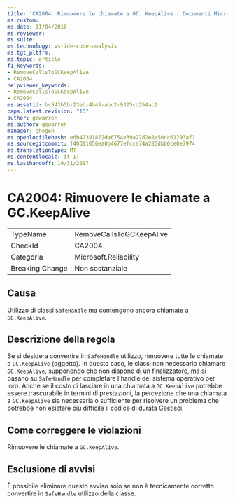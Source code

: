 ```yaml
---
title: 'CA2004: Rimuovere le chiamate a GC. KeepAlive | Documenti Microsoft'
ms.custom: 
ms.date: 11/04/2016
ms.reviewer: 
ms.suite: 
ms.technology: vs-ide-code-analysis
ms.tgt_pltfrm: 
ms.topic: article
f1_keywords:
- RemoveCallsToGCKeepAlive
- CA2004
helpviewer_keywords:
- RemoveCallsToGCKeepAlive
- CA2004
ms.assetid: bc543b5b-23eb-4b45-abc2-9325cd254ac2
caps.latest.revision: "15"
author: gewarren
ms.author: gewarren
manager: ghogen
ms.openlocfilehash: edb47391872da6754e39a27d2e8a50dc61293af1
ms.sourcegitcommit: f40311056ea0b4677efcca74a285dbb0ce0e7974
ms.translationtype: MT
ms.contentlocale: it-IT
ms.lasthandoff: 10/31/2017
---
```

# <a name="ca2004-remove-calls-to-gckeepalive"></a>CA2004: Rimuovere le chiamate a GC.KeepAlive
|||  
|-|-|  
|TypeName|RemoveCallsToGCKeepAlive|  
|CheckId|CA2004|  
|Categoria|Microsoft.Reliability|  
|Breaking Change|Non sostanziale|  
  
## <a name="cause"></a>Causa  
 Utilizzo di classi `SafeHandle` ma contengono ancora chiamate a `GC.KeepAlive`.  
  
## <a name="rule-description"></a>Descrizione della regola  
 Se si desidera convertire in `SafeHandle` utilizzo, rimuovere tutte le chiamate a `GC.KeepAlive` (oggetto). In questo caso, le classi non necessario chiamare `GC.KeepAlive`, supponendo che non dispone di un finalizzatore, ma si basano su `SafeHandle` per completare l'handle del sistema operativo per loro.  Anche se il costo di lasciare in una chiamata a `GC.KeepAlive` potrebbe essere trascurabile in termini di prestazioni, la percezione che una chiamata a `GC.KeepAlive` sia necessaria o sufficiente per risolvere un problema che potrebbe non esistere più difficile il codice di durata Gestisci.  
  
## <a name="how-to-fix-violations"></a>Come correggere le violazioni  
 Rimuovere le chiamate a `GC.KeepAlive`.  
  
## <a name="when-to-suppress-warnings"></a>Esclusione di avvisi  
 È possibile eliminare questo avviso solo se non è tecnicamente corretto convertire in `SafeHandle` utilizzo della classe.